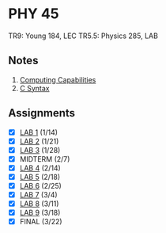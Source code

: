 # PHY 45
TR9: Young 184, LEC
TR5.5: Physics 285, LAB
## Notes
1. [Computing Capabilities](../notes/computing-capabilities.md)
2. [C Syntax](../notes/c-syntax.md)
## Assignments
- [x] [LAB 1](https://github.com/ravidosa/notes/tree/main/academics/assignments/code/phy45_lab1) (1/14)
- [x] [LAB 2](https://github.com/ravidosa/notes/tree/main/academics/assignments/code/phy45_lab2) (1/21)
- [x] [LAB 3](https://github.com/ravidosa/notes/tree/main/academics/assignments/code/phy45_lab3) (1/28)
- [x] MIDTERM (2/7)
- [x] [LAB 4](https://github.com/ravidosa/notes/tree/main/academics/assignments/code/phy45_lab4) (2/14)
- [x] [LAB 5](https://github.com/ravidosa/notes/tree/main/academics/assignments/code/phy45_lab5) (2/18)
- [x] [LAB 6](https://github.com/ravidosa/notes/tree/main/academics/assignments/code/phy45_lab6) (2/25)
- [x] [LAB 7](https://github.com/ravidosa/notes/tree/main/academics/assignments/code/phy45_lab7) (3/4)
- [x] [LAB 8](https://github.com/ravidosa/notes/tree/main/academics/assignments/code/phy45_lab8) (3/11)
- [x] [LAB 9](https://github.com/ravidosa/notes/tree/main/academics/assignments/code/phy45_lab9) (3/18)
- [x] FINAL (3/22)